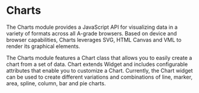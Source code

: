 Charts
====

The Charts module provides a JavaScript API for visualizing data in a variety of formats across all A-grade browsers. Based on 
device and browser capabilities, Charts leverages SVG, HTML Canvas and VML to render its graphical elements.

The Charts module features a Chart class that allows you to easily create a chart from a set of data. Chart extends Widget and 
includes configurable attributes that enable you to customize a Chart. Currently, the Chart widget can be used to create different 
variations and combinations of line, marker, area, spline, column, bar and pie charts. 
